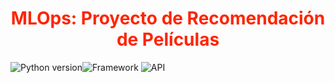 # <h1 align=center style="color: #FF2403">MLOps: Proyecto de Recomendación de Películas</h1>

![Python version](https://img.shields.io/badge/Python-3.11.0-lightgrey)![Framework](https://img.shields.io/badge/Framework-Streamlit-blue) ![API](https://img.shields.io/badge/API-TMDB-red)
